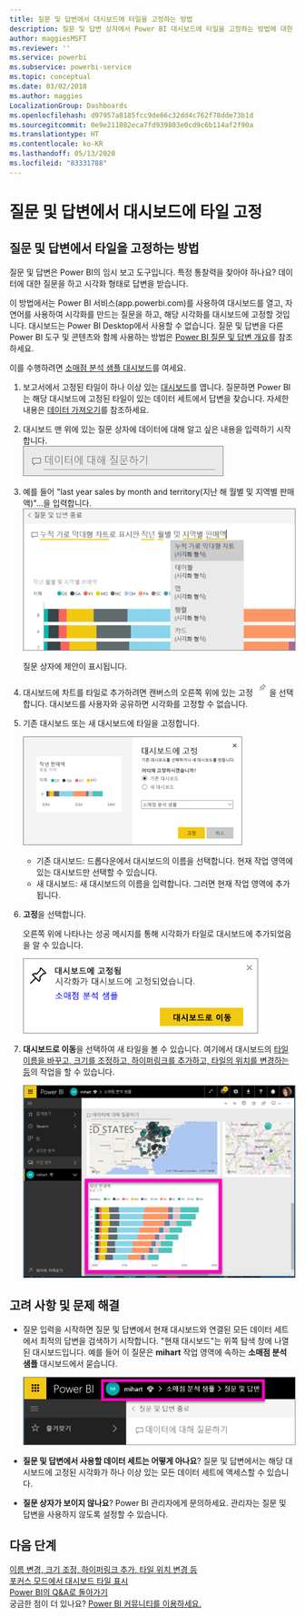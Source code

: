```yaml
---
title: 질문 및 답변에서 대시보드에 타일을 고정하는 방법
description: 질문 및 답변 상자에서 Power BI 대시보드에 타일을 고정하는 방법에 대한 설명서입니다.
author: maggiesMSFT
ms.reviewer: ''
ms.service: powerbi
ms.subservice: powerbi-service
ms.topic: conceptual
ms.date: 03/02/2018
ms.author: maggies
LocalizationGroup: Dashboards
ms.openlocfilehash: d97957a8185fcc9de66c32dd4c762f78dde73b1d
ms.sourcegitcommit: 0e9e211082eca7fd939803e0cd9c6b114af2f90a
ms.translationtype: HT
ms.contentlocale: ko-KR
ms.lasthandoff: 05/13/2020
ms.locfileid: "83331788"
---
```

# <a name="pin-a-tile-to-a-dashboard-from-qa"></a>질문 및 답변에서 대시보드에 타일 고정
## <a name="how-to-pin-a-tile-from-qa"></a>질문 및 답변에서 타일을 고정하는 방법
질문 및 답변은 Power BI의 임시 보고 도구입니다. 특정 통찰력을 찾아야 하나요? 데이터에 대한 질문을 하고 시각화 형태로 답변을 받습니다.

이 방법에서는 Power BI 서비스(app.powerbi.com)를 사용하여 대시보드를 열고, 자연어를 사용하여 시각화를 만드는 질문을 하고, 해당 시각화를 대시보드에 고정할 것입니다. 대시보드는 Power BI Desktop에서 사용할 수 없습니다. 질문 및 답변을 다른 Power BI 도구 및 콘텐츠와 함께 사용하는 방법은 [Power BI 질문 및 답변 개요](../consumer/end-user-q-and-a.md)를 참조하세요. 

이를 수행하려면 [소매점 분석 샘플 대시보드](sample-retail-analysis.md)를 여세요.


1. 보고서에서 고정된 타일이 하나 이상 있는 [대시보드](../consumer/end-user-dashboards.md)를 엽니다. 질문하면 Power BI는 해당 대시보드에 고정된 타일이 있는 데이터 세트에서 답변을 찾습니다.  자세한 내용은 [데이터 가져오기](../connect-data/service-get-data.md)를 참조하세요.
2. 대시보드 맨 위에 있는 질문 상자에 데이터에 대해 알고 싶은 내용을 입력하기 시작합니다.  
   ![질문 및 답변 질문하기 상자](media/service-dashboard-pin-tile-from-q-and-a/power-bi-question-box.png)
3. 예를 들어 "last year sales by month and territory(지난 해 월별 및 지역별 판매액)"...을 입력합니다.  
   ![질문 입력](media/service-dashboard-pin-tile-from-q-and-a/power-bi-type-q-and-a.png)

   질문 상자에 제안이 표시됩니다.
4. 대시보드에 차트를 타일로 추가하려면 캔버스의 오른쪽 위에 있는 고정 ![](media/service-dashboard-pin-tile-from-q-and-a/pbi_pintile.png)을 선택합니다. 대시보드를 사용자와 공유하면 시각화를 고정할 수 없습니다.

5. 기존 대시보드 또는 새 대시보드에 타일을 고정합니다.

   ![대시보드에 고정 대화 상자](media/service-dashboard-pin-tile-from-q-and-a/power-bi-pin-to-dashboard.png)

   * 기존 대시보드: 드롭다운에서 대시보드의 이름을 선택합니다. 현재 작업 영역에 있는 대시보드만 선택할 수 있습니다.
   * 새 대시보드: 새 대시보드의 이름을 입력합니다. 그러면 현재 작업 영역에 추가됩니다.

6. **고정**을 선택합니다.

   오른쪽 위에 나타나는 성공 메시지를 통해 시각화가 타일로 대시보드에 추가되었음을 알 수 있습니다.  

   ![대시보드에 고정됨](media/service-dashboard-pin-tile-from-q-and-a/power-bi-pin.png)
7. **대시보드로 이동**을 선택하여 새 타일을 볼 수 있습니다. 여기에서 대시보드의 [타일 이름을 바꾸고, 크기를 조정하고, 하이퍼링크를 추가하고, 타일의 위치를 변경하는 등](service-dashboard-edit-tile.md)의 작업을 할 수 있습니다.

   ![타일이 있는 대시보드](media/service-dashboard-pin-tile-from-q-and-a/power-bi-pinned.png)

## <a name="considerations-and-troubleshooting"></a>고려 사항 및 문제 해결
* 질문 입력을 시작하면 질문 및 답변에서 현재 대시보드와 연결된 모든 데이터 세트에서 최적의 답변을 검색하기 시작합니다.  "현재 대시보드"는 위쪽 탐색 창에 나열된 대시보드입니다. 예를 들어 이 질문은 **mihart** 작업 영역에 속하는 **소매점 분석 샘플** 대시보드에서 묻습니다.

  ![이동 경로](media/service-dashboard-pin-tile-from-q-and-a/power-bi-navbar.png)
* **질문 및 답변에서 사용할 데이터 세트는 어떻게 아나요**?  질문 및 답변에서는 해당 대시보드에 고정된 시각화가 하나 이상 있는 모든 데이터 세트에 액세스할 수 있습니다.

* **질문 상자가 보이지 않나요**? Power BI 관리자에게 문의하세요. 관리자는 질문 및 답변을 사용하지 않도록 설정할 수 있습니다.


## <a name="next-steps"></a>다음 단계
[이름 변경, 크기 조정, 하이퍼링크 추가, 타일 위치 변경 등](service-dashboard-edit-tile.md)    
[포커스 모드에서 대시보드 타일 표시](../consumer/end-user-focus.md)     
[Power BI의 Q&A로 돌아가기](../consumer/end-user-q-and-a.md)  
궁금한 점이 더 있나요? [Power BI 커뮤니티를 이용하세요.](https://community.powerbi.com/)
